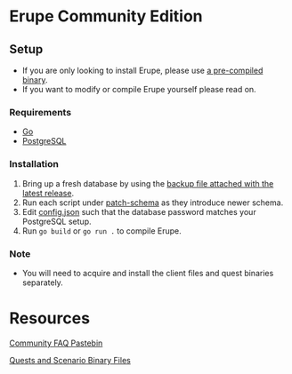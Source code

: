 # Erupe Community Edition
## Setup
- If you are only looking to install Erupe, please use [a pre-compiled binary](https://github.com/ZeruLight/Erupe/releases/latest).
- If you want to modify or compile Erupe yourself please read on.
### Requirements
- [Go](https://go.dev/dl/)
- [PostgreSQL](https://www.postgresql.org/download/)
### Installation
1. Bring up a fresh database by using the [backup file attached with the latest release](https://github.com/ZeruLight/Erupe/releases/latest/download/Erupe.sql).
2. Run each script under [patch-schema](./patch-schema) as they introduce newer schema.
3. Edit [config.json](./config.json) such that the database password matches your PostgreSQL setup.
4. Run `go build` or `go run .` to compile Erupe.
### Note
- You will need to acquire and install the client files and quest binaries separately.
# Resources
[Community FAQ Pastebin](https://pastebin.com/QqAwZSTC)

[Quests and Scenario Binary Files](https://github.com/xl3lackout/MHFZ-Quest-Files)

